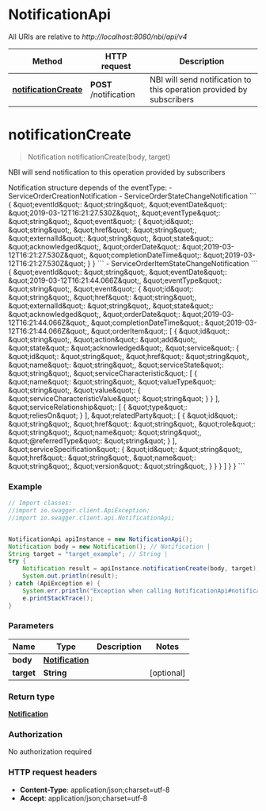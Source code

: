 # NotificationApi

All URIs are relative to *http://localhost:8080/nbi/api/v4*

Method | HTTP request | Description
------------- | ------------- | -------------
[**notificationCreate**](NotificationApi.md#notificationCreate) | **POST** /notification | NBI will send notification to this operation provided by subscribers

<a name="notificationCreate"></a>
# **notificationCreate**
> Notification notificationCreate(body, target)

NBI will send notification to this operation provided by subscribers

Notification structure depends of the eventType:  - ServiceOrderCreationNotification - ServiceOrderStateChangeNotification  &#x60;&#x60;&#x60; {   \&quot;eventId\&quot;: \&quot;string\&quot;,   \&quot;eventDate\&quot;: \&quot;2019-03-12T16:21:27.530Z\&quot;,   \&quot;eventType\&quot;: \&quot;string\&quot;,   \&quot;event\&quot;: {     \&quot;id\&quot;: \&quot;string\&quot;,     \&quot;href\&quot;: \&quot;string\&quot;,     \&quot;externalId\&quot;: \&quot;string\&quot;,     \&quot;state\&quot;: \&quot;acknowledged\&quot;,     \&quot;orderDate\&quot;: \&quot;2019-03-12T16:21:27.530Z\&quot;,     \&quot;completionDateTime\&quot;: \&quot;2019-03-12T16:21:27.530Z\&quot;   } } &#x60;&#x60;&#x60;  - ServiceOrderItemStateChangeNotification  &#x60;&#x60;&#x60; {   \&quot;eventId\&quot;: \&quot;string\&quot;,   \&quot;eventDate\&quot;: \&quot;2019-03-12T16:21:44.066Z\&quot;,   \&quot;eventType\&quot;: \&quot;string\&quot;,   \&quot;event\&quot;: {     \&quot;id\&quot;: \&quot;string\&quot;,     \&quot;href\&quot;: \&quot;string\&quot;,     \&quot;externalId\&quot;: \&quot;string\&quot;,     \&quot;state\&quot;: \&quot;acknowledged\&quot;,     \&quot;orderDate\&quot;: \&quot;2019-03-12T16:21:44.066Z\&quot;,     \&quot;completionDateTime\&quot;: \&quot;2019-03-12T16:21:44.066Z\&quot;,     \&quot;orderItem\&quot;: [       {         \&quot;id\&quot;: \&quot;string\&quot;,         \&quot;action\&quot;: \&quot;add\&quot;,         \&quot;state\&quot;: \&quot;acknowledged\&quot;,         \&quot;service\&quot;: {           \&quot;id\&quot;: \&quot;string\&quot;,           \&quot;href\&quot;: \&quot;string\&quot;,           \&quot;name\&quot;: \&quot;string\&quot;,           \&quot;serviceState\&quot;: \&quot;string\&quot;,           \&quot;serviceCharacteristic\&quot;: [             {               \&quot;name\&quot;: \&quot;string\&quot;,               \&quot;valueType\&quot;: \&quot;string\&quot;,               \&quot;value\&quot;: {                 \&quot;serviceCharacteristicValue\&quot;: \&quot;string\&quot;               }             }           ],           \&quot;serviceRelationship\&quot;: [             {               \&quot;type\&quot;: \&quot;reliesOn\&quot;             }           ],           \&quot;relatedParty\&quot;: [             {               \&quot;id\&quot;: \&quot;string\&quot;,               \&quot;href\&quot;: \&quot;string\&quot;,               \&quot;role\&quot;: \&quot;string\&quot;,               \&quot;name\&quot;: \&quot;string\&quot;,               \&quot;@referredType\&quot;: \&quot;string\&quot;             }           ],           \&quot;serviceSpecification\&quot;: {             \&quot;id\&quot;: \&quot;string\&quot;,             \&quot;href\&quot;: \&quot;string\&quot;,             \&quot;name\&quot;: \&quot;string\&quot;,             \&quot;version\&quot;: \&quot;string\&quot;,           }         }       }     ]   } } &#x60;&#x60;&#x60;

### Example
```java
// Import classes:
//import io.swagger.client.ApiException;
//import io.swagger.client.api.NotificationApi;


NotificationApi apiInstance = new NotificationApi();
Notification body = new Notification(); // Notification | 
String target = "target_example"; // String | 
try {
    Notification result = apiInstance.notificationCreate(body, target);
    System.out.println(result);
} catch (ApiException e) {
    System.err.println("Exception when calling NotificationApi#notificationCreate");
    e.printStackTrace();
}
```

### Parameters

Name | Type | Description  | Notes
------------- | ------------- | ------------- | -------------
 **body** | [**Notification**](Notification.md)|  |
 **target** | **String**|  | [optional]

### Return type

[**Notification**](Notification.md)

### Authorization

No authorization required

### HTTP request headers

 - **Content-Type**: application/json;charset=utf-8
 - **Accept**: application/json;charset=utf-8

